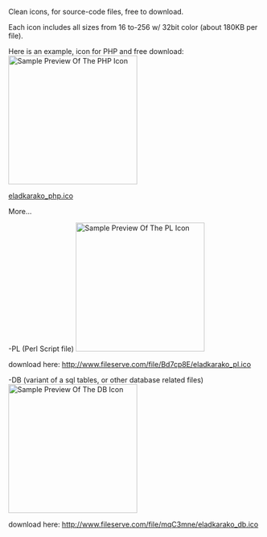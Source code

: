 Clean icons, for source-code files, 
free to download.

Each icon includes all sizes from 16 to-256 w/ 32bit color (about 180KB per file).

Here is an example, icon for PHP and free download:
<img src="https://icompile.eladkarako.com/_uploads/phppreview.png" alt="Sample Preview Of The PHP Icon" title="High Quality PHP Icon" width="256" height="256" class="alignnone size-full wp-image-354" />

<a href="https://icompile.eladkarako.com/_uploads/eladkarako_php.ico">eladkarako_php.ico</a>

More...

-PL (Perl Script file)
<img src="https://icompile.eladkarako.com/_uploads/preview_pl.png" alt="Sample Preview Of The PL Icon" title="High Quality PL Icon"  width="256" height="256" class="alignnone size-full wp-image-356" />

download here: <a href="http://www.fileserve.com/file/Bd7cp8E/eladkarako_pl.ico">http://www.fileserve.com/file/Bd7cp8E/eladkarako_pl.ico</a>


-DB (variant of a sql tables, or other database related files)
<img src="https://icompile.eladkarako.com/_uploads/dbpreview.png" alt="Sample Preview Of The DB Icon" title="High Quality DB Icon" width="256" height="256" class="alignnone size-full wp-image-357" />

download here: <a href="http://www.fileserve.com/file/mqC3mne/eladkarako_db.ico">http://www.fileserve.com/file/mqC3mne/eladkarako_db.ico</a>
